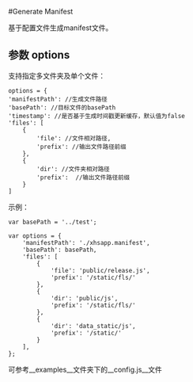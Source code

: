#Generate Manifest

基于配置文件生成manifest文件。

## 参数 options
支持指定多文件夹及单个文件：

	options = {
    'manifestPath': //生成文件路径
    'basePath': //目标文件的basePath
    'timestamp': //是否基于生成时间戳更新缓存，默认值为false
    'files': [
        {
            'file': //文件相对路径,
            'prefix': //输出文件路径前缀
        },
        {
            'dir': //文件夹相对路径
            'prefix':  //输出文件路径前缀
        }
    ]
    
示例：

	var basePath = '../test';

	var options = {
	    'manifestPath': './xhsapp.manifest',
	    'basePath': basePath,
	    'files': [
	        {
	            'file': 'public/release.js',
	            'prefix': '/static/fls/'
	        },
	        {
	            'dir': 'public/js',
	            'prefix': '/static/fls/'
	        },
	        {
	            'dir': 'data_static/js',
	            'prefix': '/static/'
	        }
	    ],
	};
	
可参考__examples__文件夹下的__config.js__文件